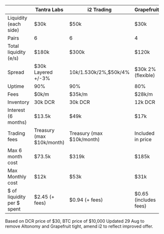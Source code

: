 |                        | Tantra Labs | i2 Trading | Grapefruit |
|------------------------|----------|------------|------------|
| Liquidity (each side)	 | $30k     | $50k       |  $30k      |
| Pairs                  | 6       | 6          |     4         |
| Total liquidity (e/s)  | $180k    | $300k      |    $120k     |
| Spread                 |$30k Layered +/-3%|$10k/1.5%,$30k/2%,$50k/4%|$30k 2% (flexible)|
| Uptime                 | 90%  	|    90%     |       80%     |
| Fees                   | $0k/m   |   $35k/m   |   $28k/m   |
| Inventory              |30k DCR| 30k DCR | 12k DCR |  
| Interest (6 months)    |   $13.5k   |   $49k     |    $17k    |     
| Trading fees           |Treasury (max $10k/month)| Treasury (max $10k/month) | Included in price|
| Max 6 month cost           |   $73.5k  |   $319k    |   $185k    |
| Max Monthly cost           |   $12k   |   $53k     |   $31k    |
| $ of liquidity per $ spent|    $2.45 (+ fees)  |	$0.94 (+ fees)   |  $0.65 (includes fees) |

Based on DCR price of $30, BTC price of $10,000
Updated 29 Aug to remove Altonomy and Grapefruit tight, amend i2 to reflect improved offer.